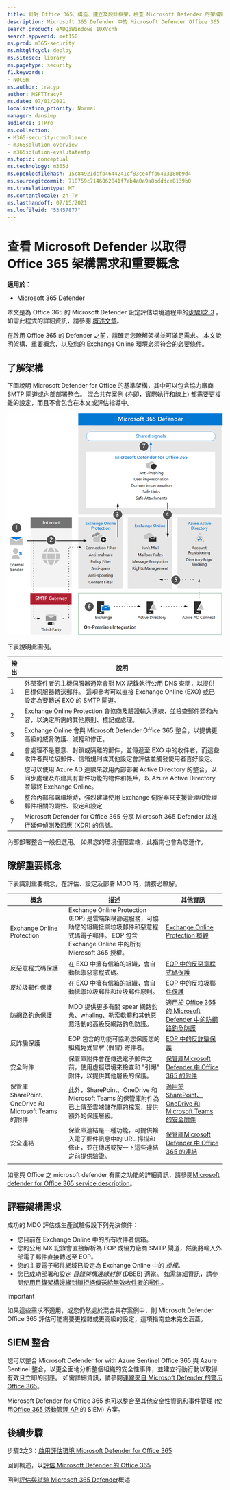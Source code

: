 ```yaml
---
title: 針對 Office 365、構造、建立及設計框架，檢查 Microsoft Defender 的架構需求和規劃概念
description: Microsoft 365 Defender 中的 Microsoft Defender Office 365 的技術圖表可協助您在建立試用實驗室或試驗環境之前，先瞭解 Microsoft 365 中的身分識別。
search.product: eADQiWindows 10XVcnh
search.appverid: met150
ms.prod: m365-security
ms.mktglfcycl: deploy
ms.sitesec: library
ms.pagetype: security
f1.keywords:
- NOCSH
ms.author: tracyp
author: MSFTTracyP
ms.date: 07/01/2021
localization_priority: Normal
manager: dansimp
audience: ITPro
ms.collection:
- M365-security-compliance
- m365solution-overview
- m365solution-evalutatemtp
ms.topic: conceptual
ms.technology: m365d
ms.openlocfilehash: 15c84921dcfb4644241cf83ce4ffb6403180b9d4
ms.sourcegitcommit: 718759c7146062841f7eb4a0a9a8bdddce0139b0
ms.translationtype: MT
ms.contentlocale: zh-TW
ms.lasthandoff: 07/15/2021
ms.locfileid: "53457877"
---
```

# <a name="review-microsoft-defender-for-office-365-architecture-requirements-and-key-concepts"></a>查看 Microsoft Defender 以取得 Office 365 架構需求和重要概念


**適用於：**
- Microsoft 365 Defender

本文是為 Office 365 的 Microsoft Defender 設定評估環境過程中的[步驟1之 3](eval-defender-office-365-overview.md) 。 如需此程式的詳細資訊，請參閱 [概述文章](eval-defender-office-365-overview.md)。

在啟用 Office 365 的 Defender 之前，請確定您瞭解架構並可滿足需求。 本文說明架構、重要概念，以及您的 Exchange Online 環境必須符合的必要條件。

## <a name="understand-the-architecture"></a>了解架構

下圖說明 Microsoft Defender for Office 的基準架構，其中可以包含協力廠商 SMTP 閘道或內部部署整合。 混合共存案例 (亦即，實際執行和線上) 都需要更複雜的設定，而且不會包含在本文或評估指導中。

![適用于 Office 365 的 Microsoft Defender 架構](../../media/defender/m365-defender-office-architecture.png)

下表說明此圖例。

|撥出  |說明  |
|---------|---------|
|1     | 外部寄件者的主機伺服器通常會對 MX 記錄執行公用 DNS 查閱，以提供目標伺服器轉送郵件。  這項參考可以直接 Exchange Online (EXO) 或已設定為要轉送 EXO 的 SMTP 閘道。  |
|2      | Exchange Online Protection 會協商及驗證輸入連線，並檢查郵件頭和內容，以決定所需的其他原則、標記或處理。  |
|3      | Exchange Online 會與 Microsoft Defender Office 365 整合，以提供更高級的威脅防護、減輕和修正。 |
|4      | 會處理不是惡意、封鎖或隔離的郵件，並傳遞至 EXO 中的收件者，而這些收件者與垃圾郵件、信箱規則或其他設定會評估並觸發使用者喜好設定。 |
|5      | 您可以使用 Azure AD 連線來啟用內部部署 Active Directory 的整合，以同步處理及布建具有郵件功能的物件和帳戶，以 Azure Active Directory 並最終 Exchange Online。 |
|6      | 整合內部部署環境時，強烈建議使用 Exchange 伺服器來支援管理和管理郵件相關的屬性、設定和設定 |
|7      | Microsoft Defender for Office 365 分享 Microsoft 365 Defender 以進行延伸偵測及回應 (XDR) 的信號。|

內部部署整合一般但選用。 如果您的環境僅限雲端，此指南也會為您運作。

## <a name="understand-key-concepts"></a>瞭解重要概念

下表識別重要概念，在評估、設定及部署 MDO 時，請務必瞭解。


|概念  |描述 |其他資訊  |
|---------|---------|---------|
|Exchange Online Protection      |    Exchange Online Protection (EOP) 是雲端架構篩選服務，可協助您的組織抵禦垃圾郵件和惡意程式碼電子郵件。 EOP 包含 Exchange Online 中的所有 Microsoft 365 授權。     |   [Exchange Online Protection 概觀](../office-365-security/exchange-online-protection-overview.md)      |
|反惡意程式碼保護     |    在 EXO 中擁有信箱的組織，會自動抵禦惡意程式碼。     |  [EOP 中的反惡意程式碼保護](../office-365-security/anti-malware-protection.md)       |
|反垃圾郵件保護     |   在 EXO 中擁有信箱的組織，會自動抵禦垃圾郵件和垃圾郵件原則。      |  [EOP 中的反垃圾郵件保護](../office-365-security/anti-spam-protection.md)       |
|防網路釣魚保護 |  MDO 提供更多有關 spear 網路釣魚、whaling、勒索軟體和其他惡意活動的高級反網路釣魚防護。   | [適用於 Office 365 的 Microsoft Defender 中的防網路釣魚防護](../office-365-security/anti-phishing-protection.md)   |
|反詐騙保護     |   EOP 包含的功能可協助您保護您的組織免受冒牌 (假冒) 寄件者。      |   [EOP 中的反詐騙保護](../office-365-security/anti-spoofing-protection.md)      |
|安全附件     |   保管庫附件會在傳送電子郵件之前，使用虛擬環境來檢查和 "引爆" 附件，以提供其他層級的保護。      |   [保管庫Microsoft Defender 中 Office 365 的附件](../office-365-security/safe-attachments.md)      |
|保管庫 SharePoint、OneDrive 和 Microsoft Teams 的附件     |    此外，SharePoint、OneDrive 和 Microsoft Teams 的保管庫附件為已上傳至雲端儲存庫的檔案，提供額外的保護層級。     |  [適用於 SharePoint、OneDrive 和 Microsoft Teams 的安全附件](../office-365-security/mdo-for-spo-odb-and-teams.md)       |
|安全連結     | 保管庫連結是一種功能，可提供輸入電子郵件訊息中的 URL 掃描和修正，並在傳送或按一下這些連結之前提供驗證。        |   [保管庫Microsoft Defender 中 Office 365 的連結](../office-365-security/safe-links.md)      |
|    |         |         |

如需與 Office 之 microsoft defender 有關之功能的詳細資訊，請參閱[Microsoft defender for Office 365 service description](/office365/servicedescriptions/office-365-advanced-threat-protection-service-description)。

## <a name="review-architecture-requirements"></a>評審架構需求
成功的 MDO 評估或生產試驗假設下列先決條件：
- 您目前在 Exchange Online 中的所有收件者信箱。
- 您的公用 MX 記錄會直接解析為 EOP 或協力廠商 SMTP 閘道，然後將輸入外部電子郵件直接轉送至 EOP。
- 您的主要電子郵件網域已設定為 Exchange Online 中的 *授權*。
- 您已成功部署和設定 *目錄架構邊緣封鎖* (DBEB) 適當。 如需詳細資訊，請參閱[使用目錄架構邊緣封鎖拒絕傳送給無效收件者的郵件](/exchange/mail-flow-best-practices/use-directory-based-edge-blocking)。

> [!IMPORTANT]
> 如果這些需求不適用，或您仍然處於混合共存案例中，則 Microsoft Defender Office 365 評估可能需要更複雜或更高級的設定，這項指南並未完全涵蓋。

## <a name="siem-integration"></a>SIEM 整合

您可以整合 Microsoft Defender for with Azure Sentinel Office 365 與 Azure Sentinel 整合，以更全面地分析整個組織的安全性事件，並建立行動行動以取得有效且立即的回應。 如需詳細資訊，請參閱[連線來自 Microsoft Defender 的警示 Office 365](/azure/sentinel/connect-office-365-advanced-threat-protection)。

Microsoft Defender for Office 365 也可以整合至其他安全性資訊和事件管理 (使用[Office 365 活動管理 API](/office/office-365-management-api/office-365-management-activity-api-reference)的 SIEM) 方案。

## <a name="next-steps"></a>後續步驟

步驟2之3：[啟用評估環境 Microsoft Defender for Office 365](eval-defender-office-365-enable-eval.md)

回到概述，以[評估 Microsoft Defender 的 Office 365](eval-defender-office-365-overview.md)

回到[評估與試驗 Microsoft 365 Defender](eval-overview.md)概述 

